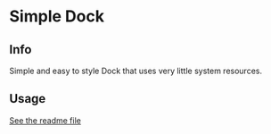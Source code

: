 # Simple Dock
## Info
Simple and easy to style Dock that uses very little system resources.
## Usage
[See the readme file](Docs/ReadmeEN.pdf)
